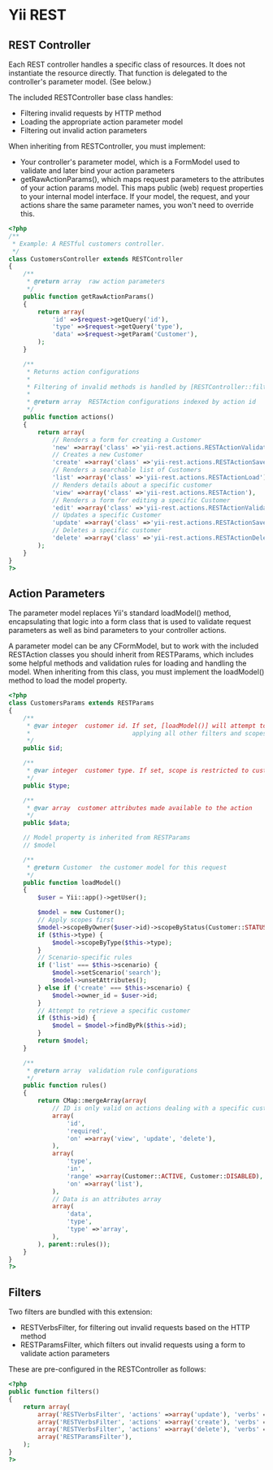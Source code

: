 # Yii REST

## REST Controller

Each REST controller handles a specific class of resources. It does not instantiate the resource directly. That function is
delegated to the controller's parameter model. (See below.)

The included RESTController base class handles:

- Filtering invalid requests by HTTP method
- Loading the appropriate action parameter model
- Filtering out invalid action parameters

When inheriting from RESTController, you must implement:

- Your controller's parameter model, which is a FormModel used to validate and later bind your action parameters
- getRawActionParams(), which maps request parameters to the attributes of your action params model. This maps
  public (web) request properties to your internal model interface. If your model, the request, and your actions
  share the same parameter names, you won't need to override this.

```php
<?php
/**
 * Example: A RESTful customers controller.
 */
class CustomersController extends RESTController
{
    /**
     * @return array  raw action parameters
     */
    public function getRawActionParams()
    {
        return array(
            'id' =>$request->getQuery('id'),
            'type' =>$request->getQuery('type'),
            'data' =>$request->getParam('Customer'),
        );
    }

    /**
     * Returns action configurations
     *
     * Filtering of invalid methods is handled by [RESTController::filters()].
     *
     * @return array  RESTAction configurations indexed by action id
     */
    public function actions()
    {
        return array(
            // Renders a form for creating a Customer
            'new' =>array('class' =>'yii-rest.actions.RESTActionValidate'),
            // Creates a new Customer
            'create' =>array('class' =>'yii-rest.actions.RESTActionSave'),
            // Renders a searchable list of Customers
            'list' =>array('class' =>'yii-rest.actions.RESTActionLoad'),
            // Renders details about a specific customer
            'view' =>array('class' =>'yii-rest.actions.RESTAction'),
            // Renders a form for editing a specific Customer
            'edit' =>array('class' =>'yii-rest.actions.RESTActionValidate'),
            // Updates a specific Customer
            'update' =>array('class' =>'yii-rest.actions.RESTActionSave'),
            // Deletes a specific customer
            'delete' =>array('class' =>'yii-rest.actions.RESTActionDelete'),
        );
    }
}
?>
```

## Action Parameters

The parameter model replaces Yii's standard loadModel() method, encapsulating that logic into a form class that
is used to validate request parameters as well as bind parameters to your controller actions.

A parameter model can be any CFormModel, but to work with the included RESTAction classes you should inherit
from RESTParams, which includes some helpful methods and validation rules for loading and handling the model.
When inheriting from this class, you must implement the loadModel() method to load the model property.

```php
<?php
class CustomersParams extends RESTParams
{
    /**
     * @var integer  customer id. If set, [loadModel()] will attempt to load this customer after
     *                            applying all other filters and scopes.
     */
    public $id;

    /**
     * @var integer  customer type. If set, scope is restricted to customers of this type.
     */
    public $type;

    /**
     * @var array  customer attributes made available to the action
     */
    public $data;

    // Model property is inherited from RESTParams
    // $model

    /**
     * @return Customer  the customer model for this request
     */
    public function loadModel()
    {
        $user = Yii::app()->getUser();

        $model = new Customer();
        // Apply scopes first
        $model->scopeByOwner($user->id)->scopeByStatus(Customer::STATUS_ACTIVE);
        if ($this->type) {
            $model->scopeByType($this->type);
        }
        // Scenario-specific rules
        if ('list' === $this->scenario) {
            $model->setScenario('search');
            $model->unsetAttributes();
        } else if ('create' === $this->scenario) {
            $model->owner_id = $user->id;
        }
        // Attempt to retrieve a specific customer
        if ($this->id) {
            $model = $model->findByPk($this->id);
        }
        return $model;
    }

    /**
     * @return array  validation rule configurations
     */
    public function rules()
    {
        return CMap::mergeArray(array(
            // ID is only valid on actions dealing with a specific customer
            array(
                'id',
                'required',
                'on' =>array('view', 'update', 'delete'),
            ),
            array(
                'type',
                'in',
                'range' =>array(Customer::ACTIVE, Customer::DISABLED),
                'on' =>array('list'),
            ),
            // Data is an attributes array
            array(
                'data',
                'type',
                'type' =>'array',
            ),
        ), parent::rules());
    }
}
?>
```

## Filters

Two filters are bundled with this extension:

- RESTVerbsFilter, for filtering out invalid requests based on the HTTP method
- RESTParamsFilter, which filters out invalid requests using a form to validate action parameters

These are pre-configured in the RESTController as follows:

```php
<?php
public function filters()
{
    return array(
        array('RESTVerbsFilter', 'actions' =>array('update'), 'verbs' =>array('PUT', 'PATCH')),
        array('RESTVerbsFilter', 'actions' =>array('create'), 'verbs' =>array('POST')),
        array('RESTVerbsFilter', 'actions' =>array('delete'), 'verbs' =>array('DELETE')),
        array('RESTParamsFilter'),
    );
}
?>
```